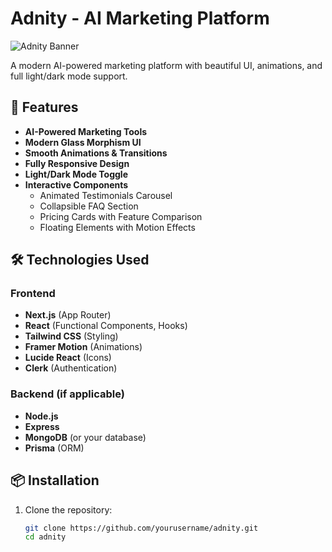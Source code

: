 # Adnity - AI Marketing Platform

![Adnity Banner](public/banner.jpg) <!-- Add your banner image if available -->

A modern AI-powered marketing platform with beautiful UI, animations, and full light/dark mode support.

## 🚀 Features

- **AI-Powered Marketing Tools**
- **Modern Glass Morphism UI**
- **Smooth Animations & Transitions**
- **Fully Responsive Design**
- **Light/Dark Mode Toggle**
- **Interactive Components**
  - Animated Testimonials Carousel
  - Collapsible FAQ Section
  - Pricing Cards with Feature Comparison
  - Floating Elements with Motion Effects

## 🛠 Technologies Used

### Frontend
- **Next.js** (App Router)
- **React** (Functional Components, Hooks)
- **Tailwind CSS** (Styling)
- **Framer Motion** (Animations)
- **Lucide React** (Icons)
- **Clerk** (Authentication)

### Backend (if applicable)
- **Node.js**
- **Express**
- **MongoDB** (or your database)
- **Prisma** (ORM)

## 📦 Installation

1. Clone the repository:
   ```bash
   git clone https://github.com/yourusername/adnity.git
   cd adnity